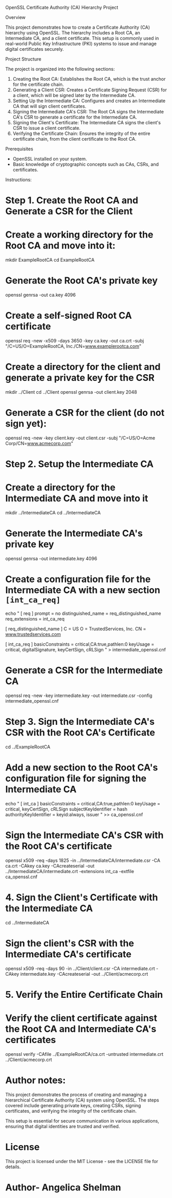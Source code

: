 OpenSSL Certificate Authority (CA) Hierarchy Project

Overview

This project demonstrates how to create a Certificate Authority (CA) hierarchy using OpenSSL. The hierarchy includes a Root CA, an Intermediate CA, and a client certificate. 
This setup is commonly used in real-world Public Key Infrastructure (PKI) systems to issue and manage digital certificates securely.

Project Structure

The project is organized into the following sections:

1. Creating the Root CA: Establishes the Root CA, which is the trust anchor for the certificate chain.
2. Generating a Client CSR: Creates a Certificate Signing Request (CSR) for a client, which will be signed later by the Intermediate CA.
3. Setting Up the Intermediate CA: Configures and creates an Intermediate CA that will sign client certificates.
4. Signing the Intermediate CA's CSR: The Root CA signs the Intermediate CA's CSR to generate a certificate for the Intermediate CA.
5. Signing the Client's Certificate: The Intermediate CA signs the client's CSR to issue a client certificate.
6. Verifying the Certificate Chain: Ensures the integrity of the entire certificate chain, from the client certificate to the Root CA.

Prerequisites

- OpenSSL installed on your system.
- Basic knowledge of cryptographic concepts such as CAs, CSRs, and certificates.

Instructions:

# Step 1. Create the Root CA and Generate a CSR for the Client #

# Create a working directory for the Root CA and move into it:

mkdir ExampleRootCA
cd ExampleRootCA

# Generate the Root CA's private key
openssl genrsa -out ca.key 4096

# Create a self-signed Root CA certificate
openssl req -new -x509 -days 3650 -key ca.key -out ca.crt -subj "/C=US/O=ExampleRootCA, Inc./CN=www.examplerootca.com"

# Create a directory for the client and generate a private key for the CSR
mkdir ../Client
cd ../Client
openssl genrsa -out client.key 2048

# Generate a CSR for the client (do not sign yet):
openssl req -new -key client.key -out client.csr -subj "/C=US/O=Acme Corp/CN=www.acmecorp.com"

# Step 2. Setup the Intermediate CA #
# Create a directory for the Intermediate CA and move into it
mkdir ../IntermediateCA
cd ../IntermediateCA

# Generate the Intermediate CA's private key
openssl genrsa -out intermediate.key 4096

# Create a configuration file for the Intermediate CA with a new section `[int_ca_req]`
echo "
[ req ]
prompt = no
distinguished_name = req_distinguished_name
req_extensions = int_ca_req

[ req_distinguished_name ]
C = US
O = TrustedServices, Inc.
CN = www.trustedservices.com

[ int_ca_req ]
basicConstraints = critical,CA:true,pathlen:0
keyUsage = critical, digitalSignature, keyCertSign, cRLSign
" > intermediate_openssl.cnf

# Generate a CSR for the Intermediate CA
openssl req -new -key intermediate.key -out intermediate.csr -config intermediate_openssl.cnf

# Step 3. Sign the Intermediate CA's CSR with the Root CA's Certificate #

cd ../ExampleRootCA

# Add a new section to the Root CA's configuration file for signing the Intermediate CA
echo "
[ int_ca ]
basicConstraints = critical,CA:true,pathlen:0
keyUsage = critical, keyCertSign, cRLSign
subjectKeyIdentifier = hash
authorityKeyIdentifier = keyid:always, issuer
" >> ca_openssl.cnf

# Sign the Intermediate CA's CSR with the Root CA's certificate
openssl x509 -req -days 1825 -in ../IntermediateCA/intermediate.csr -CA ca.crt -CAkey ca.key -CAcreateserial -out ../IntermediateCA/intermediate.crt -extensions int_ca -extfile ca_openssl.cnf

#  4. Sign the Client's Certificate with the Intermediate CA #
cd ../IntermediateCA

# Sign the client's CSR with the Intermediate CA's certificate
openssl x509 -req -days 90 -in ../Client/client.csr -CA intermediate.crt -CAkey intermediate.key -CAcreateserial -out ../Client/acmecorp.crt

# 5. Verify the Entire Certificate Chain #
# Verify the client certificate against the Root CA and Intermediate CA's certificates
openssl verify -CAfile ../ExampleRootCA/ca.crt -untrusted intermediate.crt ../Client/acmecorp.crt


# Author notes:

This project demonstrates the process of creating and managing a hierarchical Certificate Authority (CA) system using OpenSSL. 
The steps covered include generating private keys, creating CSRs, signing certificates, and verifying the integrity of the certificate chain.

This setup is essential for secure communication in various applications, ensuring that digital identities are trusted and verified.

# License

This project is licensed under the MIT License - see the LICENSE file for details.

# Author- Angelica Shelman
